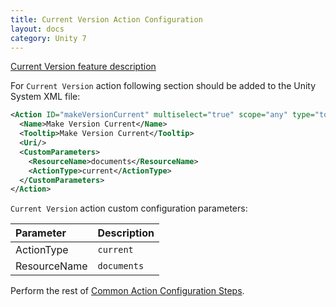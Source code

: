 ```yaml
---
title: Current Version Action Configuration
layout: docs
category: Unity 7
---
```

[Current Version feature description](../../features/document-management/current-version.md)

For `Current Version` action following section should be added to the Unity System XML file:

```xml
<Action ID="makeVersionCurrent" multiselect="true" scope="any" type="toolbar">
  <Name>Make Version Current</Name>
  <Tooltip>Make Version Current</Tooltip>
  <Uri/>
  <CustomParameters>
    <ResourceName>documents</ResourceName>
    <ActionType>current</ActionType>
  </CustomParameters>
</Action>
```

`Current Version` action custom configuration parameters:

| Parameter       | Description |
|:----------------|:------------|
|ActionType       | `current` |
|ResourceName       | `documents` |

Perform the rest of [Common Action Configuration Steps](../actions.md#common-actions-configuration-steps). 
